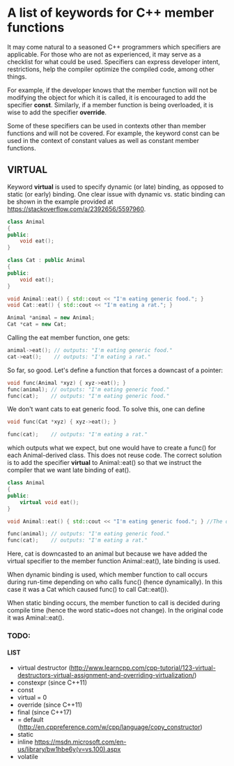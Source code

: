 # A list of keywords for C++ member functions

It may come natural to a seasoned C++ programmers which specifiers are applicable. For those
who are not as experienced, it may serve as a checklist for what could be used. Specifiers can express developer intent, 
restrictions, help the compiler optimize the compiled code, among other things. 

For example, if the developer knows that the member function will not be modifying the object for which it is called, 
it is encouraged to add the specifier **const**. Similarly, if a member function is being overloaded, it is wise
to add the specifier **override**.

Some of these specifiers can be used in contexts other than member functions and will not be covered. For example, the
keyword const can be used in the context of constant values as well as constant member functions. 

## VIRTUAL
Keyword **virtual** is used to specify dynamic (or late) binding, as opposed to static (or early) binding.
One clear issue with dynamic vs. static binding can be shown in the example provided at https://stackoverflow.com/a/2392656/5597960. 

```cpp
class Animal
{
public:
	void eat();
}

class Cat : public Animal
{
public:
	void eat();
}

void Animal::eat() { std::cout << "I'm eating generic food."; }
void Cat::eat() { std::cout << "I'm eating a rat."; }

Animal *animal = new Animal;
Cat *cat = new Cat;
```
Calling the eat member function, one gets:
```cpp
animal->eat(); // outputs: "I'm eating generic food."
cat->eat();    // outputs: "I'm eating a rat."
```

So far, so good. Let's define a function that forces a downcast of a pointer:
```cpp
void func(Animal *xyz) { xyz->eat(); }
func(animal); // outputs: "I'm eating generic food."
func(cat);    // outputs: "I'm eating generic food."
```
We don't want cats to eat generic food. To solve this, one can define
```cpp
void func(Cat *xyz) { xyz->eat(); }

func(cat);    // outputs: "I'm eating a rat."
```

which outputs what we expect, but one would have to create a func() for each Animal-derived class. This does not reuse code. The correct solution is to add the specifier **virtual** to Animal::eat() so that we instruct the compiler that we want late binding of eat().

```cpp
class Animal
{
public:
	virtual void eat(); 
}

void Animal::eat() { std::cout << "I'm eating generic food."; } //The definition does not change. 

func(animal); // outputs: "I'm eating generic food."
func(cat);    // outputs: "I'm eating a rat."
```

Here, cat is downcasted to an animal but because we have added the virtual specifier to the member function Animal::eat(), late binding is used. 

When dynamic binding is used, which member function to call occurs during run-time depending on who calls func()  (hence dynamically). In this case it was a Cat which caused func() to call Cat::eat()). 

When static binding occurs, the member function to call is decided during compile time (hence the word static=does not change). In the original code it was Aminal::eat(). 

### TODO:
#### LIST
* virtual destructor (http://www.learncpp.com/cpp-tutorial/123-virtual-destructors-virtual-assignment-and-overriding-virtualization/)
* constexpr (since C++11)
* const
* virtual = 0
* override (since C++11)
* final (since C++17)
* = default (http://en.cppreference.com/w/cpp/language/copy_constructor)
* static
* inline https://msdn.microsoft.com/en-us/library/bw1hbe6y(v=vs.100).aspx
* volatile
